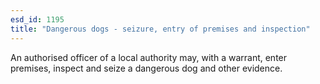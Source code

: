```yaml
---
esd_id: 1195
title: "Dangerous dogs - seizure, entry of premises and inspection"
---
```


An authorised officer of a local authority may, with a warrant, enter premises, inspect and seize a dangerous dog and other evidence.

